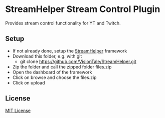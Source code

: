 # StreamHelper Stream Control Plugin

Provides stream control functionality for YT and Twitch.

## Setup

+ If not already done, setup the [StreamHelper](https://github.com/VisionTale/StreamHelper) framework
+ Download this folder, e.g. with git
    + git clone https://github.com/VisionTale/StreamHelper.git
+ Zip the folder and call the zipped folder files.zip
+ Open the dashboard of the framework
+ Click on browse and choose the files.zip
+ Click on upload

## License

[MIT License](./LICENSE)
